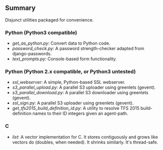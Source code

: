 Summary
-------

Disjunct utilities packaged for convenience.


### Python (Python3 compatible)

- *get_as_python.py*: Convert data to Python code.
- *password_check.py*: A password strength-checker adapted from django-passwords.
- *text_prompts.py*: Console-based form functionality.

### Python (Python 2.x compatible, or Python3 untested)

- *ssl_webserver*: A simple, Python-based SSL webserver.
- *s3_parallel_upload.py*: A parallel S3 uploader using greenlets (gevent).
- *s3_parallel_download.py*: A parallel S3 downloader using greenlets (gevent).
- *ssl_sign.py*: A parallel S3 uploader using greenlets (gevent).
- *get_tfs2015_build_definition_id.py*: A utility to resolve TFS 2015 build-definition names to their ID integers given an agent-path.

### C

- *list*: A vector implementation for C. It stores contiguously and grows like 
  vectors do (doubles, when needed). It shrinks similarly. It's thread-safe.
